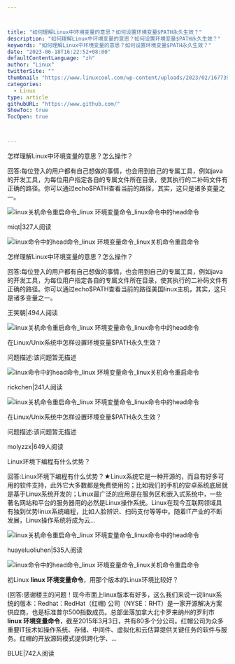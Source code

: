 ```yaml
---



title: "如何理解Linux中环境变量的意思？如何设置环境变量$PATH永久生效？"
description: "如何理解Linux中环境变量的意思？如何设置环境变量$PATH永久生效？"
keywords: "如何理解Linux中环境变量的意思？如何设置环境变量$PATH永久生效？"
date: "2023-06-18T16:22:52+08:00"
defaultContentLanguage: "zh"
author: "Linux"
twitterSite: ""
thumbnail: "https://www.linuxcool.com/wp-content/uploads/2023/02/1677391994955_0.png"
categories:
  - Linux
type: article
githubURL: "https://www.github.com/"
ShowToc: true
TocOpen: true



---
```


怎样理解Linux中环境变量的意思？怎么操作？

回答:每位登入的用户都有自己想做的事情，也会用到自己的专属工具，例如java的开发工具，为每位用户指定各自的专属文件所在目录，使其执行的二补码文件有正确的路径。你可以通过echo$PATH查看当前的路径，其实，这只是诸多变量之一。

![linux关机命令重启命令_linux 环境变量命令_linux命令中的head命令](https://www.linuxcool.com/wp-content/uploads/2023/02/1677391994955_0.png)

miqt|327人阅读

![linux命令中的head命令_linux 环境变量命令_linux关机命令重启命令](https://www.linuxcool.com/wp-content/uploads/2023/02/1677391994955_1.png)

怎样理解Linux中环境变量的意思？怎么操作？

回答:每位登入的用户都有自己想做的事情，也会用到自己的专属工具，例如java的开发工具，为每位用户指定各自的专属文件所在目录，使其执行的二补码文件有正确的路径。你可以通过echo$PATH查看当前的路径美国linux主机，其实，这只是诸多变量之一。

王笑朝|494人阅读

![linux关机命令重启命令_linux 环境变量命令_linux命令中的head命令](https://www.linuxcool.com/wp-content/uploads/2023/02/1677391994955_3.png)

在Linux/Unix系统中怎样设置环境变量$PATH永久生效？

问题描述:该问题暂无描述

![linux命令中的head命令_linux 环境变量命令_linux关机命令重启命令](https://www.linuxcool.com/wp-content/uploads/2023/02/1677391994955_4.png)

rickchen|241人阅读

![linux关机命令重启命令_linux 环境变量命令_linux命令中的head命令](https://www.linuxcool.com/wp-content/uploads/2023/02/1677391994955_5.png)

在Linux/Unix系统中怎样设置环境变量$PATH永久生效？

问题描述:该问题暂无描述

molyzzx|649人阅读

Linux环境下编程有什么优势？

回答:Linux环境下编程有什么优势？★Linux系统它是一种开源的，而且有好多可用的软件支持，此外它大多数都是免费使用的；比如我们的手机的安卓系统底层就是基于Linux系统开发的；Linux最广泛的应用是在服务区和嵌入式系统中，一些著名网站和平台的服务器用的必然是Linux操作系统。Linux在现今互联网领域具有独到优势linux系统编程，比如人脸辨识、扫码支付等等中。随着IT产业的不断发展，Linux操作系统将成为云…

![linux关机命令重启命令_linux 环境变量命令_linux命令中的head命令](https://www.linuxcool.com/wp-content/uploads/2023/02/1677391994955_6.png)

huayeluoliuhen|535人阅读

![linux命令中的head命令_linux 环境变量命令_linux关机命令重启命令](https://www.linuxcool.com/wp-content/uploads/2023/02/1677391994955_7.png)

初Linux **linux 环境变量命令**，用那个版本的Linux环境比较好？

(回答:感谢楼主的问题！现今市面上linux版本有好多，这么我们来说一说linux系统的版本：Redhat：RedHat（红帽) 公司（NYSE：RHT）是一家开源解决方案供应商，也是标准普尔500指数成员。总部坐落加拿大北卡罗来纳州的罗利市 **linux 环境变量命令**，截至2015年3月3日，共有80多个分公司。红帽公司为众多重要IT技术如操作系统、存储、中间件、虚拟化和云估算提供关键任务的软件与服务。红帽的开放源码模式提供跨化学、…

BLUE|742人阅读